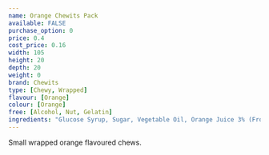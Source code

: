 ```yaml
---
name: Orange Chewits Pack
available: FALSE
purchase_option: 0
price: 0.4
cost_price: 0.16
width: 105
height: 20
depth: 20
weight: 0
brand: Chewits
type: [Chewy, Wrapped]
flavour: [Orange]
colour: [Orange]
free: [Alcohol, Nut, Gelatin]
ingredients: "Glucose Syrup, Sugar, Vegetable Oil, Orange Juice 3% (From Concentrate), Lactic Acid, Egg White, Citric Acid, Hydrolysed Rice Protein, Natural Flavouring, Colour: Paprika Extract"
---
```

Small wrapped orange flavoured chews.